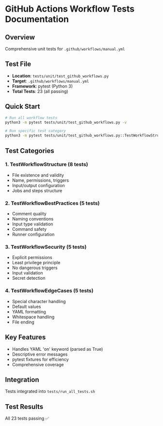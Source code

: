 # GitHub Actions Workflow Tests Documentation

## Overview
Comprehensive unit tests for `.github/workflows/manual.yml`

## Test File
- **Location**: `tests/unit/test_github_workflows.py`
- **Target**: `.github/workflows/manual.yml`
- **Framework**: pytest (Python 3)
- **Total Tests**: 23 (all passing)

## Quick Start

```bash
# Run all workflow tests
python3 -m pytest tests/unit/test_github_workflows.py -v

# Run specific test category
python3 -m pytest tests/unit/test_github_workflows.py::TestWorkflowStructure -v
```

## Test Categories

### 1. TestWorkflowStructure (8 tests)
- File existence and validity
- Name, permissions, triggers
- Input/output configuration
- Jobs and steps structure

### 2. TestWorkflowBestPractices (5 tests)  
- Comment quality
- Naming conventions
- Input type validation
- Command safety
- Runner configuration

### 3. TestWorkflowSecurity (5 tests)
- Explicit permissions
- Least privilege principle
- No dangerous triggers
- Input validation
- Secret detection

### 4. TestWorkflowEdgeCases (5 tests)
- Special character handling
- Default values
- YAML formatting
- Whitespace handling
- File ending

## Key Features

- Handles YAML 'on' keyword (parsed as True)
- Descriptive error messages
- pytest fixtures for efficiency
- Comprehensive coverage

## Integration

Tests integrated into `tests/run_all_tests.sh`

## Test Results
All 23 tests passing ✅